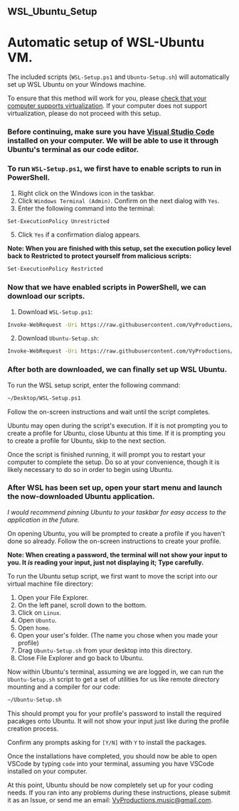## WSL_Ubuntu_Setup
# Automatic setup of WSL-Ubuntu VM.

The included scripts (`WSL-Setup.ps1` and `Ubuntu-Setup.sh`) will automatically set up WSL Ubuntu on your Windows machine.

To ensure that this method will work for you, please [check that your computer supports virtualization](https://www.technorms.com/8208/check-if-processor-supports-virtualization). If your computer does not support virtualization, please do not proceed with this setup.

### Before continuing, make sure you have [Visual Studio Code](https://code.visualstudio.com/) installed on your computer. We will be able to use it through Ubuntu's terminal as our code editor.

### To run `WSL-Setup.ps1`, we first have to enable scripts to run in PowerShell.

1. Right click on the Windows icon in the taskbar.
2. Click `Windows Terminal (Admin)`. Confirm on the next dialog with `Yes`.
3. Enter the following command into the terminal:
```sh
Set-ExecutionPolicy Unrestricted
```
5. Click `Yes` if a confirmation dialog appears.

**Note: When you are finished with this setup, set the execution policy level back to Restricted to protect yourself from malicious scripts:**

```sh
Set-ExecutionPolicy Restricted
```

### Now that we have enabled scripts in PowerShell, we can download our scripts.

1. Download `WSL-Setup.ps1`:

```sh
Invoke-WebRequest -Uri https://raw.githubusercontent.com/VyProductions/WSL_Ubuntu_Setup/main/WSL-Setup.ps1
```

2. Download `Ubuntu-Setup.sh`:

```sh
Invoke-WebRequest -Uri https://raw.githubusercontent.com/VyProductions/WSL_Ubuntu_Setup/main/Ubuntu-Setup.sh
```

### After both are downloaded, we can finally set up WSL Ubuntu.

To run the WSL setup script, enter the following command:

```sh
~/Desktop/WSL-Setup.ps1
```

Follow the on-screen instructions and wait until the script completes.

Ubuntu may open during the script's execution.
  If it is not prompting you to create a profile for Ubuntu, close Ubuntu at this time.
  If it is prompting you to create a profile for Ubuntu, skip to the next section.

Once the script is finished running, it will prompt you to restart your computer to complete the setup. Do so at your convenience, though it is likely necessary to do so in order to begin using Ubuntu.

### After WSL has been set up, open your start menu and launch the now-downloaded Ubuntu application.

*I would recommend pinning Ubuntu to your taskbar for easy access to the application in the future.*

On opening Ubuntu, you will be prompted to create a profile if you haven't done so already.
Follow the on-screen instructions to create your profile.

**Note: When creating a password, the terminal will not show your input to you. It *is* reading your input, just not displaying it; Type carefully.**

To run the Ubuntu setup script, we first want to move the script into our virtual machine file directory:

1. Open your File Explorer.
2. On the left panel, scroll down to the bottom.
3. Click on `Linux`.
4. Open `Ubuntu`.
5. Open `home`.
6. Open your user's folder. (The name you chose when you made your profile)
7. Drag `Ubuntu-Setup.sh` from your desktop into this directory.
8. Close File Explorer and go back to Ubuntu.

Now within Ubuntu's terminal, assuming we are logged in, we can run the `Ubuntu-Setup.sh` script to get a set of utilities for us like remote directory mounting and a compiler for our code:

```sh
~/Ubuntu-Setup.sh
```

This should prompt you for your profile's password to install the required pacakges onto Ubuntu. It will not show your input just like during the profile creation process.

Confirm any prompts asking for `[Y/N]` with `Y` to install the packages.

Once the installations have completed, you should now be able to open VSCode by typing `code` into your terminal, assuming you have VSCode installed on your computer.

At this point, Ubuntu should be now completely set up for your coding needs. If you ran into any problems during these instructions, please submit it as an Issue, or send me an email: VyProductions.music@gmail.com.

